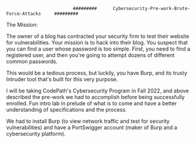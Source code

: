                              #########      Cybersecurity-Pre-work-Brute-Force-Attacks     #########     

The Mission:

The owner of a blog has contracted your security firm to test their website for vulnerabilities.
Your mission is to hack into their blog. You suspect that you can find a user whose password is too simple. First, you need to find a registered user, 
and then you're going to attempt dozens of different common passwords.

This would be a tedious process, but luckily, you have Burp, and its trusty Intruder tool that's built for this very purpose.


I will be taking CodePath's Cybersecurity Program in Fall 2022, and above described the pre-work we had to accomplish before being successfully enrolled. Fun intro lab in prelude of what is to come and have a better understanding of specifications and the process.

We had to install Burp (to view network traffic and test for security vulnerabilities) and have a PortSwigger account (maker of Burp and a cybersecurity platform).
